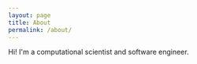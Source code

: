 ```yaml
---
layout: page
title: About
permalink: /about/
---
```


Hi! I'm a computational scientist and software engineer. 



